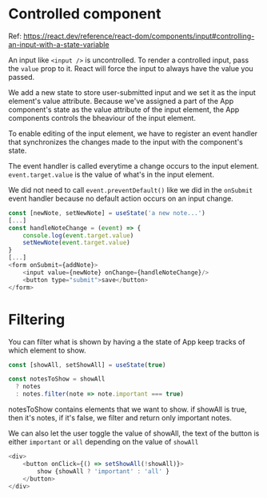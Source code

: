 # Controlled component

Ref: https://react.dev/reference/react-dom/components/input#controlling-an-input-with-a-state-variable

An input like `<input />` is uncontrolled. To render a controlled input, pass the `value` prop to it. React will force the input to always have the value you passed.

We add a new state to store user-submitted input and we set it as the input element's value attribute. Because we've assigned a part of the App component's state as the value attribute of the input element, the App components controls the bheaviour of the input element. 

To enable editing of the input element, we have to register an event handler that synchronizes the changes made to the input with the component's state.

The event handler is called everytime a change occurs to the input element. `event.target.value` is the value of what's in the input element.

We did not need to call `event.preventDefault()` like we did in the `onSubmit` event handler because no default action occurs on an input change.

```js
const [newNote, setNewNote] = useState('a new note...') 
[...]
const handleNoteChange = (event) => {    
    console.log(event.target.value)    
    setNewNote(event.target.value)  
}    
[...] 
<form onSubmit={addNote}>
    <input value={newNote} onChange={handleNoteChange}/>
    <button type="submit">save</button>
</form>
```

# Filtering

You can filter what is shown by having a the state of App keep tracks of which element to show.
```js
const [showAll, setShowAll] = useState(true)

const notesToShow = showAll
  ? notes
  : notes.filter(note => note.important === true)
```  
notesToShow contains elements that we want to show. if showAll is true, then it's notes, if it's false, we filter and return only important notes.

We can also let the user toggle the value of showAll, the text of the button is either `important` or `all` depending on the value of `showAll`
```js
<div>
    <button onClick={() => setShowAll(!showAll)}>
        show {showAll ? 'important' : 'all' }
    </button>
</div>
```      